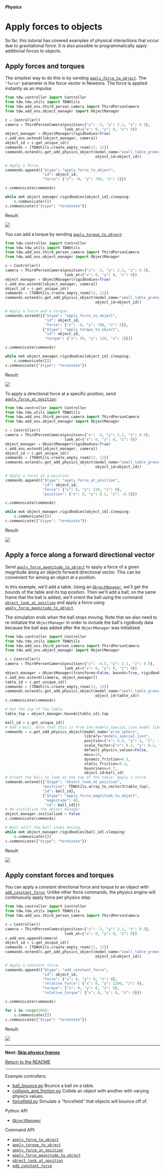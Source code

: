 ##### Physics

# Apply forces to objects

So far, this tutorial has covered examples of physical interactions that occur due to gravitational force. It is also possible to programmatically apply additional forces to objects.

## Apply forces and torques

The simplest way to do this is by sending [`apply_force_to_object`](../../api/command_api.md#apply_force_to_object). The `"force"` parameter is the force vector in Newtons. The force is applied instantly as an impulse.

```python
from tdw.controller import Controller
from tdw.tdw_utils import TDWUtils
from tdw.add_ons.third_person_camera import ThirdPersonCamera
from tdw.add_ons.object_manager import ObjectManager

c = Controller()
camera = ThirdPersonCamera(position={"x": -3, "y": 2.1, "z": 0.5},
                           look_at={"x": 0, "y": 0, "z": 0})
object_manager = ObjectManager(rigidbodies=True)
c.add_ons.extend([object_manager, camera])
object_id = c.get_unique_id()
commands = [TDWUtils.create_empty_room(12, 12)]
commands.extend(c.get_add_physics_object(model_name="small_table_green_marble",
                                         object_id=object_id))

# Apply a force.
commands.append({"$type": "apply_force_to_object",
                 "id": object_id,
                 "force": {"x": -8, "y": 700, "z": 5}})

c.communicate(commands)

while not object_manager.rigidbodies[object_id].sleeping:
    c.communicate([])
c.communicate({"$type": "terminate"})
```

Result:

![](images/forces/apply_force_to_object.gif)

You can add a torque by sending [`apply_torque_to_object`](../../api/command_api.md#apply_torque_to_object):

```python
from tdw.controller import Controller
from tdw.tdw_utils import TDWUtils
from tdw.add_ons.third_person_camera import ThirdPersonCamera
from tdw.add_ons.object_manager import ObjectManager

c = Controller()
camera = ThirdPersonCamera(position={"x": -3, "y": 2.1, "z": 0.5},
                           look_at={"x": 0, "y": 0, "z": 0})
object_manager = ObjectManager(rigidbodies=True)
c.add_ons.extend([object_manager, camera])
object_id = c.get_unique_id()
commands = [TDWUtils.create_empty_room(12, 12)]
commands.extend(c.get_add_physics_object(model_name="small_table_green_marble",
                                         object_id=object_id))

# Apply a force and a torque.
commands.extend([{"$type": "apply_force_to_object",
                  "id": object_id,
                  "force": {"x": -8, "y": 700, "z": 5}},
                 {"$type": "apply_torque_to_object",
                  "id": object_id,
                  "torque": {"x": 50, "y": 120, "z": 1}}])

c.communicate(commands)

while not object_manager.rigidbodies[object_id].sleeping:
    c.communicate([])
c.communicate({"$type": "terminate"})
```

Result:

![](images/forces/apply_torque_to_object.gif)

To apply a directional force at a specific position, send  [`apply_force_at_position`](../../api/command_api.md#apply_force_at_position):

```python
from tdw.controller import Controller
from tdw.tdw_utils import TDWUtils
from tdw.add_ons.third_person_camera import ThirdPersonCamera
from tdw.add_ons.object_manager import ObjectManager

c = Controller()
camera = ThirdPersonCamera(position={"x": -3, "y": 2.1, "z": 0.5},
                           look_at={"x": 0, "y": 0, "z": 0})
object_manager = ObjectManager(rigidbodies=True)
c.add_ons.extend([object_manager, camera])
object_id = c.get_unique_id()
commands = [TDWUtils.create_empty_room(12, 12)]
commands.extend(c.get_add_physics_object(model_name="small_table_green_marble",
                                         object_id=object_id))

# Apply a force at a position.
commands.append({"$type": "apply_force_at_position",
                 "id": object_id,
                 "force": {"x": 0, "y": 110, "z": 0},
                 "position": {"x": 0, "y": 0.2, "z": -0.5}})

c.communicate(commands)

while not object_manager.rigidbodies[object_id].sleeping:
    c.communicate([])
c.communicate({"$type": "terminate"})
```

Result:

![](images/forces/apply_force_at_position.gif)

## Apply a force along a forward directional vector

Send  [`apply_force_magnitude_to_object`](../../api/command_api.md#apply_force_magnitude_to_object) to apply a force of a given magnitude along an objects forward directional vector. This can be convenient for aiming an object at a position.

In this example, we'll add a table. Using an [`ObjectManager`](../../python/add_ons/object_manager.md), we'll get the bounds of the table and its top position. Then we'll add a ball; on the same frame that the ball is added, we'll orient the ball using the command [`object_look_at_position`](../../api/command_api.md#object_look_at_position) and apply a force using  [`apply_force_magnitude_to_object`](../../api/command_api.md#apply_force_magnitude_to_object).

The simulation ends when the ball stops moving. Note that we also need to re-initialize the `ObjectManager` in order to include the ball's rigidbody data because the ball was added after the `ObjectManager` was initialized.

```python
from tdw.controller import Controller
from tdw.tdw_utils import TDWUtils
from tdw.add_ons.third_person_camera import ThirdPersonCamera
from tdw.add_ons.object_manager import ObjectManager

c = Controller()
camera = ThirdPersonCamera(position={"x": -4.5, "y": 2.1, "z": 0.5},
                           look_at={"x": 0, "y": 0, "z": 0})
object_manager = ObjectManager(transforms=False, bounds=True, rigidbodies=True)
c.add_ons.extend([camera, object_manager])
table_id = c.get_unique_id()
commands = [TDWUtils.create_empty_room(12, 12)]
commands.extend(c.get_add_physics_object(model_name="small_table_green_marble",
                                         object_id=table_id))
c.communicate(commands)

# Get the top of the table.
table_top = object_manager.bounds[table_id].top

ball_id = c.get_unique_id()
# Add a ball. Note that this is from the models_special.json model library.
commands = c.get_add_physics_object(model_name="prim_sphere",
                                    library="models_special.json",
                                    position={"x": 0.5, "y": 4, "z": -1.3},
                                    scale_factor={"x": 0.2, "y": 0.2, "z": 0.2},
                                    default_physics_values=False,
                                    mass=10,
                                    dynamic_friction=0.3,
                                    static_friction=0.3,
                                    bounciness=0.7,
                                    object_id=ball_id)
# Orient the ball to look at the top of the table. Apply a force.
commands.extend([{"$type": "object_look_at_position",
                 "position": TDWUtils.array_to_vector3(table_top),
                 "id": ball_id},
                 {"$type": "apply_force_magnitude_to_object",
                  "magnitude": 60,
                  "id": ball_id}])
# Re-initialize the object manager.
object_manager.initialized = False
c.communicate(commands)

# Wait until the ball stops moving.
while not object_manager.rigidbodies[ball_id].sleeping:
    c.communicate([])
c.communicate({"$type": "terminate"})
```

Result:

![](images/forces/apply_force_magnitude_to_object.gif)

## Apply constant forces and torques

You can apply a *constant* directional force and torque to an object with [`add_constant_force`](../../api/command_api.md#add_constant_force). Unlike other force commands, the physics engine will continuously apply force per physics step:

```python
from tdw.controller import Controller
from tdw.tdw_utils import TDWUtils
from tdw.add_ons.third_person_camera import ThirdPersonCamera

c = Controller()
camera = ThirdPersonCamera(position={"x": -3, "y": 2.1, "z": 0.5},
                           look_at={"x": 0, "y": 0, "z": 0})
c.add_ons.append(camera)
object_id = c.get_unique_id()
commands = [TDWUtils.create_empty_room(12, 12)]
commands.extend(c.get_add_physics_object(model_name="small_table_green_marble",
                                         object_id=object_id))

# Apply a constant force.
commands.append({"$type": "add_constant_force",
                 "id": object_id,
                 "force": {"x": 0, "y": 0, "z": 0},
                 "relative_force": {"x": 0, "y": 1200, "z": 0},
                 "torque": {"x": 0, "y": 0, "z": 0},
                 "relative_torque": {"x": 0, "y": 0, "z": 0}})

c.communicate(commands)

for i in range(200):
    c.communicate([])
c.communicate({"$type": "terminate"})
```

Result:

![](images/forces/add_constant_force.gif)

***

**Next: [Skip physics frames](step_physics.md)**

[Return to the README](../../../README.md)

***

Example controllers:

- [ball_bounce.py](https://github.com/threedworld-mit/tdw/blob/master/Python/example_controllers/physics/ball_bounce.py) Bounce a ball on a table.
- [collision_and_friction.py](https://github.com/threedworld-mit/tdw/blob/master/Python/example_controllers/physics/collision_and_friction.py) Collide an object with another with varying physics values.
- [forcefield.py](https://github.com/threedworld-mit/tdw/blob/master/Python/example_controllers/physics/forcefield.py) Simulate a "forcefield" that objects will bounce off of.

Python API

- [`ObjectManager`](../../python/add_ons/object_manager.md)

Command API:

- [`apply_force_to_object`](../../api/command_api.md#apply_force_to_object)
- [`apply_torque_to_object`](../../api/command_api.md#apply_torque_to_object)
- [`apply_force_at_position`](../../api/command_api.md#apply_force_at_position)
-  [`apply_force_magnitude_to_object`](../../api/command_api.md#apply_force_magnitude_to_object)
- [`object_look_at_position`](../../api/command_api.md#object_look_at_position)
- [`add_constant_force`](../../api/command_api.md#add_constant_force)
